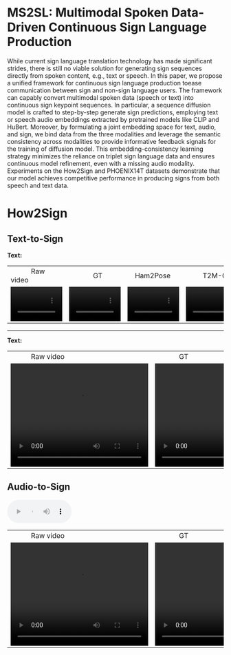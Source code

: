 # MS2SL: Multimodal Spoken Data-Driven Continuous Sign Language Production
While current sign language translation technology has made significant strides, there is still no viable solution for generating sign sequences directly from spoken content, e.g., text or speech. 
In this paper, we propose a unified framework for continuous sign language production toease communication between sign and non-sign language users. The framework can capably convert multimodal 
spoken data (speech or text) into continuous sign keypoint sequences. In particular, a sequence diffusion model is crafted to step-by-step generate sign predictions, employing text or speech audio 
embeddings extracted by pretrained models like CLIP and HuBert. Moreover, by formulating a joint embedding space for text, audio, and sign, we bind data from the three modalities and leverage the 
semantic consistency across modalities to provide informative feedback signals for the training of diffusion model. This embedding-consistency learning strategy minimizes the reliance on triplet 
sign language data and ensures continuous model refinement, even with a missing audio modality. Experiments on the How2Sign and PHOENIX14T datasets demonstrate that our model achieves competitive 
performance in producing signs from both speech and text data.

# How2Sign
## Text-to-Sign
**Text:**

<table style="width: 100%; margin-left: auto; margin-right: auto;">
    <tr>
    	<td> &nbsp;&nbsp;&nbsp;&nbsp;&nbsp;&nbsp;&nbsp;&nbsp;&nbsp;&nbsp; Raw video </td>
    	<td> &nbsp;&nbsp;&nbsp;&nbsp;&nbsp;&nbsp;&nbsp;&nbsp;&nbsp;&nbsp;&nbsp;&nbsp; GT </td>
	<td> &nbsp;&nbsp;&nbsp; Ham2Pose </td>
	<td> &nbsp;&nbsp;&nbsp;&nbsp;&nbsp;&nbsp;&nbsp;&nbsp; T2M-GPT </td>
	<td> &nbsp;&nbsp;&nbsp;&nbsp;&nbsp;&nbsp;&nbsp;&nbsp;&nbsp; Ours </td>
    </tr>
    <tr>
    	<td><video width="120" height="80" controls>  <source src="movie.mp4" type="video/mp4"> </video> </td>
    	<td><video width="120" height="80" controls>  <source src="movie.mp4" type="video/mp4"> </video> </td>
    	<td><video width="120" height="80" controls>  <source src="movie.mp4" type="video/mp4"> </video> </td>
	<td><video width="120" height="80" controls>  <source src="movie.mp4" type="video/mp4"> </video> </td>
	<td><video width="120" height="80" controls>  <source src="movie.mp4" type="video/mp4"> </video> </td>
    </tr>
</table>

-------------------------------------------------------------------------------------------------------------------------------------------------------------------------------------------------------------

**Text:**

<table style="width: 100%; margin-left: auto; margin-right: auto;">
    <tr>
    	<td> &nbsp;&nbsp;&nbsp;&nbsp;&nbsp;&nbsp;&nbsp;&nbsp;&nbsp;&nbsp; Raw video </td>
    	<td> &nbsp;&nbsp;&nbsp;&nbsp;&nbsp;&nbsp;&nbsp;&nbsp;&nbsp;&nbsp;&nbsp;&nbsp; GT </td>
	<td> &nbsp;&nbsp;&nbsp; Ham2Pose </td>
	<td> &nbsp;&nbsp;&nbsp;&nbsp;&nbsp;&nbsp;&nbsp;&nbsp;&nbsp;&nbsp;&nbsp; T2M-GPT </td>
	<td> &nbsp;&nbsp;&nbsp;&nbsp;&nbsp;&nbsp;&nbsp;&nbsp;&nbsp;&nbsp; Ours </td>
    </tr>
    <tr>
    	<td><video width="320" height="240" controls>  <source src="movie.mp4" type="video/mp4"> </video> </td>
    	<td><video width="320" height="240" controls>  <source src="movie.mp4" type="video/mp4"> </video> </td>
    	<td><video width="320" height="240" controls>  <source src="movie.mp4" type="video/mp4"> </video> </td>
	<td><video width="320" height="240" controls>  <source src="movie.mp4" type="video/mp4"> </video> </td>
	<td><video width="320" height="240" controls>  <source src="movie.mp4" type="video/mp4"> </video> </td>
    </tr>
</table>


## Audio-to-Sign

<audio src="./samples/ss_reverb/1221-135766-0003_0.0018.wav" controls style="width: 150px;"></audio>

<table style="width: 100%; margin-left: auto; margin-right: auto;">
    <tr>
    	<td> &nbsp;&nbsp;&nbsp;&nbsp;&nbsp;&nbsp;&nbsp;&nbsp;&nbsp;&nbsp; Raw video </td>
    	<td> &nbsp;&nbsp;&nbsp;&nbsp;&nbsp;&nbsp;&nbsp;&nbsp;&nbsp;&nbsp;&nbsp;&nbsp; GT </td>
	<td> &nbsp;&nbsp;&nbsp; Ham2Pose </td>
	<td> &nbsp;&nbsp;&nbsp;&nbsp;&nbsp;&nbsp;&nbsp;&nbsp;&nbsp;&nbsp;&nbsp; T2M-GPT </td>
	<td> &nbsp;&nbsp;&nbsp;&nbsp;&nbsp;&nbsp;&nbsp;&nbsp;&nbsp;&nbsp; Ours </td>
    </tr>
    <tr>
    	<td><video width="320" height="240" controls>  <source src="movie.mp4" type="video/mp4"> </video> </td>
    	<td><video width="320" height="240" controls>  <source src="movie.mp4" type="video/mp4"> </video> </td>
    	<td><video width="320" height="240" controls>  <source src="movie.mp4" type="video/mp4"> </video> </td>
	<td><video width="320" height="240" controls>  <source src="movie.mp4" type="video/mp4"> </video> </td>
	<td><video width="320" height="240" controls>  <source src="movie.mp4" type="video/mp4"> </video> </td>
    </tr>
</table>
